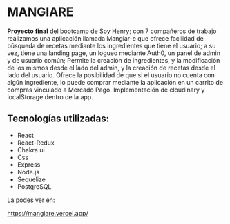 # MANGIARE

**Proyecto final** del bootcamp de Soy Henry; con 7 compañeros de trabajo realizamos una aplicación llamada Mangiar-e que ofrece 
facilidad de búsqueda de recetas mediante los ingredientes que tiene el usuario; a su vez, tiene una landing page, 
un logueo mediante Auth0, un panel de admin y de usuario común;
Permite la creación de ingredientes, y la modificación de los mismos desde el lado del admin, y la creación de recetas 
desde el lado del usuario.
Ofrece la posibilidad de que si el usuario no cuenta con algún ingrediente, lo puede comprar mediante la 
aplicación en un carrito de compras vinculado a Mercado Pago.
Implementación de cloudinary y localStorage dentro de la app.


## Tecnologías utilizadas: 
- React 
- React-Redux 
- Chakra ui 
- Css 
- Express 
- Node.js 
- Sequelize 
- PostgreSQL

La podes ver en:

https://mangiare.vercel.app/
